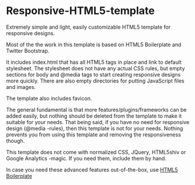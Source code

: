 Responsive-HTML5-template
=========================

Extremely simple and light, easily customizable HTML5 template for responsive designs.

Most of the the work in this template is based on HTML5 Boilerplate and Twitter Bootstrap.

It includes index.html that has all HTML5 tags in place and link to default stylesheet. The stylesheet does
not have any actual CSS rules, but empty sections for body and @media tags to start creating responsive designs
more quickly. There are also empty directories for putting JavaScript files and images.

The template also includes favicon.

The general fundamental is that more features/plugins/frameworks can be added easily, but nothing should be deleted
from the template to make it suitable for your needs. That being said, if you have no need for responsive design
(@media -rules), then this template is not for your needs. Nothing prevents you from using this template and
removing the responsiveness though.

This template does not come with normalized CSS, JQuery, HTML5shiv or Google Analytics -magic. If you need them,
include them by hand.

In case you need these advanced features out-of-the-box, use <a href="http://html5boilerplate.com/">HTML5 Boilerplate</a>
